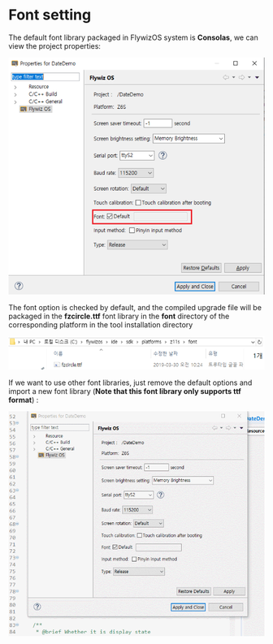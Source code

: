 
# Font setting
The default font library packaged in FlywizOS system is **Consolas**, we can view the project properties:

![](images/font_setting.png)

The font option is checked by default, and the compiled upgrade file will be packaged in the **fzcircle.ttf** font library in the **font** directory of the corresponding platform in the tool installation directory

![](images/font_path.png)

If we want to use other font libraries, just remove the default options and import a new font library (**Note that this font library only supports ttf format**) :

![](images/load_ttf.gif)



